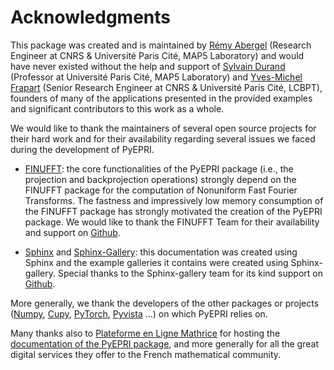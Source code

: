 # Acknowledgments

This package was created and is maintained by [Rémy
Abergel](https://www.math-info.univ-paris5.fr/~rabergel) (Research
Engineer at CNRS & Université Paris Cité, MAP5 Laboratory) and would
have never existed without the help and support of [Sylvain
Durand](https://helios2.mi.parisdescartes.fr/~sdurand/index.html)
(Professor at Université Paris Cité, MAP5 Laboratory) and [Yves-Michel
Frapart](https://lcbpt.biomedicale.parisdescartes.fr/bio-spectroscopy/epr-and-imaging/yves-frapart/)
(Senior Research Engineer at CNRS & Université Paris Cité, LCBPT),
founders of many of the applications presented in the provided
examples and significant contributors to this work as a whole.

We would like to thank the maintainers of several open source projects
for their hard work and for their availability regarding several
issues we faced during the development of PyEPRI.
  
+ [FINUFFT](https://finufft.readthedocs.io): the core functionalities
  of the PyEPRI package (i.e., the projection and backprojection
  operations) strongly depend on the FINUFFT package for the
  computation of Nonuniform Fast Fourier Transforms. The fastness and
  impressively low memory consumption of the FINUFFT package has
  strongly motivated the creation of the PyEPRI package. We would like
  to thank the FINUFFT Team for their availability and support on
  [Github](https://github.com/flatironinstitute/finufft).
  
+ [Sphinx](https://www.sphinx-doc.org/) and
  [Sphinx-Gallery](https://sphinx-gallery.github.io/): this
  documentation was created using Sphinx and the example galleries it
  contains were created using Sphinx-gallery. Special thanks to the
  Sphinx-gallery team for its kind support on
  [Github](https://github.com/sphinx-gallery/sphinx-gallery).
  
More generally, we thank the developers of the other packages or
projects ([Numpy](https://numpy.org/), [Cupy](https://cupy.dev/),
[PyTorch](https://pytorch.org/), [Pyvista](https://docs.pyvista.org/)
...) on which PyEPRI relies on.

Many thanks also to [Plateforme en Ligne
Mathrice](https://services.math.cnrs.fr/) for hosting the
[documentation of the PyEPRI
package](https://pyepri.pages.math.cnrs.fr/doc/), and more generally
for all the great digital services they offer to the French
mathematical community.
